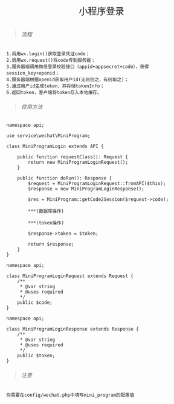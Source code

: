 <div align="center" style="height:50px">
    <font face="Microsoft YaHei UI" size=5>小程序登录</font>
</div>

>###### 流程

    1.调用wx.login()获取登录凭证code；
    2.调用wx.request()将code传到服务器；
    3.服务器端调用微信登录校验接口（appid+appsecret+code），获得session_key+openid；
    4.服务器端根据openid获取用户id(无则创之，有则取之)；
    5.通过用户id生成token，并存储tokenInfo；
    6.返回token，客户端将token存入本地缓存。
    
>###### 使用方法
          
    namespace api;
     
    use service\wechat\MiniProgram;
     
    class MiniProgramLogin extends API {
     
        public function requestClass(): Request {
            return new MiniProgramLoginRequest();
        }
         
        public function doRun(): Response {
            $request = MiniProgramLoginRequest::fromAPI($this);
            $response = new MiniProgramLoginResponse();
            
            $res = MiniProgram::getCode2Session($request->code);                      
            
            ***(数据库操作)
            
            ***(token操作)
                        
            $response->token = $token;
            
            return $response;
        }      
    }
<div></div>  

    namespace api;
    
    class MiniProgramLoginRequest extends Request {
        /**
         * @var string 
         * @uses required
         */
        public $code;
    }
<div></div>    

    namespace api;
    
    class MiniProgramLoginResponse extends Response {
        /**
         * @var string 
         * @uses required
         */
        public $token;
    }
    
>###### 注意

    你需要在config/wechat.php中填写mini_program的配置值